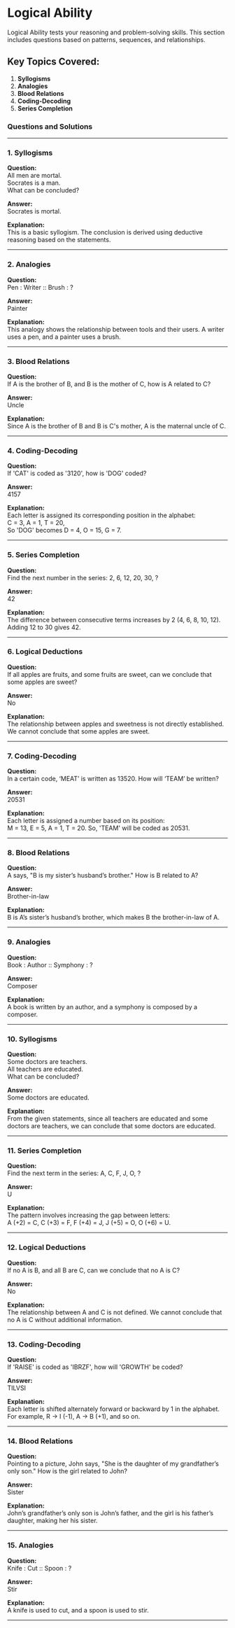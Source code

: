 # Logical Ability

Logical Ability tests your reasoning and problem-solving skills. This section includes questions based on patterns, sequences, and relationships.

## Key Topics Covered:
1. **Syllogisms**
2. **Analogies**
3. **Blood Relations**
4. **Coding-Decoding**
5. **Series Completion**

### Questions and Solutions

---

### 1. Syllogisms
**Question:**  
All men are mortal.  
Socrates is a man.  
What can be concluded?

**Answer:**  
Socrates is mortal.

**Explanation:**  
This is a basic syllogism. The conclusion is derived using deductive reasoning based on the statements.

---

### 2. Analogies
**Question:**  
Pen : Writer :: Brush : ?

**Answer:**  
Painter

**Explanation:**  
This analogy shows the relationship between tools and their users. A writer uses a pen, and a painter uses a brush.

---

### 3. Blood Relations
**Question:**  
If A is the brother of B, and B is the mother of C, how is A related to C?

**Answer:**  
Uncle

**Explanation:**  
Since A is the brother of B and B is C's mother, A is the maternal uncle of C.

---

### 4. Coding-Decoding
**Question:**  
If 'CAT' is coded as '3120', how is 'DOG' coded?

**Answer:**  
4157

**Explanation:**  
Each letter is assigned its corresponding position in the alphabet:  
C = 3, A = 1, T = 20,  
So 'DOG' becomes D = 4, O = 15, G = 7.

---

### 5. Series Completion
**Question:**  
Find the next number in the series: 2, 6, 12, 20, 30, ?

**Answer:**  
42

**Explanation:**  
The difference between consecutive terms increases by 2 (4, 6, 8, 10, 12). Adding 12 to 30 gives 42.

---

### 6. Logical Deductions
**Question:**  
If all apples are fruits, and some fruits are sweet, can we conclude that some apples are sweet?

**Answer:**  
No

**Explanation:**  
The relationship between apples and sweetness is not directly established. We cannot conclude that some apples are sweet.

---

### 7. Coding-Decoding
**Question:**  
In a certain code, ‘MEAT’ is written as 13520. How will ‘TEAM’ be written?

**Answer:**  
20531

**Explanation:**  
Each letter is assigned a number based on its position:  
M = 13, E = 5, A = 1, T = 20. So, 'TEAM' will be coded as 20531.

---

### 8. Blood Relations
**Question:**  
A says, "B is my sister’s husband’s brother." How is B related to A?

**Answer:**  
Brother-in-law

**Explanation:**  
B is A’s sister’s husband’s brother, which makes B the brother-in-law of A.

---

### 9. Analogies
**Question:**  
Book : Author :: Symphony : ?

**Answer:**  
Composer

**Explanation:**  
A book is written by an author, and a symphony is composed by a composer.

---

### 10. Syllogisms
**Question:**  
Some doctors are teachers.  
All teachers are educated.  
What can be concluded?

**Answer:**  
Some doctors are educated.

**Explanation:**  
From the given statements, since all teachers are educated and some doctors are teachers, we can conclude that some doctors are educated.

---

### 11. Series Completion
**Question:**  
Find the next term in the series: A, C, F, J, O, ?

**Answer:**  
U

**Explanation:**  
The pattern involves increasing the gap between letters:  
A (+2) = C, C (+3) = F, F (+4) = J, J (+5) = O, O (+6) = U.

---

### 12. Logical Deductions
**Question:**  
If no A is B, and all B are C, can we conclude that no A is C?

**Answer:**  
No

**Explanation:**  
The relationship between A and C is not defined. We cannot conclude that no A is C without additional information.

---

### 13. Coding-Decoding
**Question:**  
If 'RAISE' is coded as 'IBRZF', how will 'GROWTH' be coded?

**Answer:**  
TILVSI

**Explanation:**  
Each letter is shifted alternately forward or backward by 1 in the alphabet. For example, R -> I (-1), A -> B (+1), and so on.

---

### 14. Blood Relations
**Question:**  
Pointing to a picture, John says, "She is the daughter of my grandfather’s only son." How is the girl related to John?

**Answer:**  
Sister

**Explanation:**  
John’s grandfather’s only son is John’s father, and the girl is his father’s daughter, making her his sister.

---

### 15. Analogies
**Question:**  
Knife : Cut :: Spoon : ?

**Answer:**  
Stir

**Explanation:**  
A knife is used to cut, and a spoon is used to stir.

---
